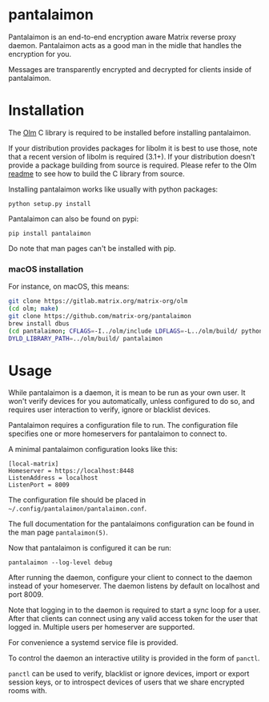 pantalaimon
===========

Pantalaimon is an end-to-end encryption aware Matrix reverse proxy daemon.
Pantalaimon acts as a good man in the midle that handles the encryption for you.

Messages are transparently encrypted and decrypted for clients inside of
pantalaimon.


Installation
============

The [Olm](https://gitlab.matrix.org/matrix-org/olm) C library is required to
be installed before installing pantalaimon.

If your distribution provides packages for libolm it is best to use those, note
that a recent version of libolm is required (3.1+). If your distribution doesn't
provide a package building from source is required. Please refer to the Olm
[readme](https://gitlab.matrix.org/matrix-org/olm/blob/master/README.md)
to see how to build the C library from source.

Installing pantalaimon works like usually with python packages:

    python setup.py install

Pantalaimon can also be found on pypi:

    pip install pantalaimon

Do note that man pages can't be installed with pip.

### macOS installation

For instance, on macOS, this means:

```bash
git clone https://gitlab.matrix.org/matrix-org/olm
(cd olm; make)
git clone https://github.com/matrix-org/pantalaimon
brew install dbus
(cd pantalaimon; CFLAGS=-I../olm/include LDFLAGS=-L../olm/build/ python3 setup.py install)
DYLD_LIBRARY_PATH=../olm/build/ pantalaimon
```

Usage
=====

While pantalaimon is a daemon, it is mean to be run as your own user. It won't
verify devices for you automatically, unless configured to do so, and requires
user interaction to verify, ignore or blacklist devices.

Pantalaimon requires a configuration file to run. The configuration file
specifies one or more homeservers for pantalaimon to connect to.

A minimal pantalaimon configuration looks like this:
```dosini
[local-matrix]
Homeserver = https://localhost:8448
ListenAddress = localhost
ListenPort = 8009
```

The configuration file should be placed in `~/.config/pantalaimon/pantalaimon.conf`.

The full documentation for the pantalaimons configuration can be found in
the man page `pantalaimon(5)`.

Now that pantalaimon is configured it can be run:

    pantalaimon --log-level debug

After running the daemon, configure your client to connect to the daemon instead
of your homeserver. The daemon listens by default on localhost and port 8009.

Note that logging in to the daemon is required to start a sync loop for a user.
After that clients can connect using any valid access token for the user that
logged in. Multiple users per homeserver are supported.

For convenience a systemd service file is provided.

To control the daemon an interactive utility is provided in the form of
`panctl`.

`panctl` can be used to verify, blacklist or ignore devices, import or export
session keys, or to introspect devices of users that we share encrypted rooms
with.
